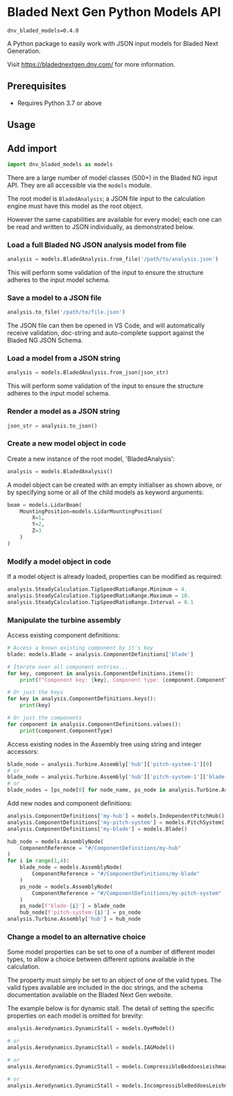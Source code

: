 # Bladed Next Gen Python Models API

`dnv_bladed_models=0.4.0`

A Python package to easily work with JSON input models for Bladed Next Generation.

Visit <https://bladednextgen.dnv.com/> for more information.

## Prerequisites

- Requires Python 3.7 or above

## Usage

## Add import

```python
import dnv_bladed_models as models
```

There are a large number of model classes (500+) in the Bladed NG input API. They are all accessible via the `models` module.

The root model is `BladedAnalysis`; a JSON file input to the calculation engine must have this model as the root object.

However the same capabilities are available for every model; each one can be read and written to JSON individually, as demonstrated below.

### Load a full Bladed NG JSON analysis model from file

```python
analysis = models.BladedAnalysis.from_file('/path/to/analysis.json')
```

This will perform some validation of the input to ensure the structure adheres to the input model schema.

### Save a model to a JSON file

```python
analysis.to_file('/path/to/file.json')
```

The JSON file can then be opened in VS Code, and will automatically receive validation, doc-string and auto-complete support against the Bladed NG JSON Schema.

### Load a model from a JSON string

```python
analysis = models.BladedAnalysis.from_json(json_str)
```

This will perform some validation of the input to ensure the structure adheres to the input model schema.

### Render a model as a JSON string

```python
json_str = analysis.to_json()
```

### Create a new model object in code

Create a new instance of the root model, 'BladedAnalysis':

```python
analysis = models.BladedAnalysis()
```

A model object can be created with an empty initialiser as shown above, or by specifying some or all of the child models as keyword arguments:

```python
beam = models.LidarBeam(
    MountingPosition=models.LidarMountingPosition(
        X=1,
        Y=2,
        Z=3
    )
)
```

### Modify a model object in code

If a model object is already loaded, properties can be modified as required:

```python
analysis.SteadyCalculation.TipSpeedRatioRange.Minimum = 4.
analysis.SteadyCalculation.TipSpeedRatioRange.Maximum = 10.
analysis.SteadyCalculation.TipSpeedRatioRange.Interval = 0.1
```

### Manipulate the turbine assembly

Access existing component definitions:

```python
# Access a known existing component by it's key
blade: models.Blade = analysis.ComponentDefinitions['blade']

# Iterate over all component entries...
for key, component in analysis.ComponentDefinitions.items():
    print(f"Component key: {key}, Component type: {component.ComponentType}")

# Or just the keys
for key in analysis.ComponentDefinitions.keys():
    print(key)

# Or just the components
for component in analysis.ComponentDefinitions.values():
    print(component.ComponentType)
```

Access existing nodes in the Assembly tree using string and integer accessors:

```python
blade_node = analysis.Turbine.Assembly['hub']['pitch-system-1'][0]
# or
blade_node = analysis.Turbine.Assembly['hub']['pitch-system-1']['blade-1']
# or
blade_nodes = [ps_node[0] for node_name, ps_node in analysis.Turbine.Assembly['hub'].items()]
```

Add new nodes and component definitions:

```python
analysis.ComponentDefinitions['my-hub'] = models.IndependentPitchHub()
analysis.ComponentDefinitions['my-pitch-system'] = models.PitchSystem()
analysis.ComponentDefinitions['my-blade'] = models.Blade()

hub_node = models.AssemblyNode(
    ComponentReference = "#/ComponentDefinitions/my-hub"
)
for i in range(1,4):
    blade_node = models.AssemblyNode(
        ComponentReference = "#/ComponentDefinitions/my-blade"
    )
    ps_node = models.AssemblyNode(
        ComponentReference = "#/ComponentDefinitions/my-pitch-system"
    )
    ps_node[f'blade-{i}'] = blade_node
    hub_node[f'pitch-system-{i}'] = ps_node
analysis.Turbine.Assembly['hub'] = hub_node
```

### Change a model to an alternative choice

Some model properties can be set to one of a number of different model types, to allow a choice between different options available in the calculation.

The property must simply be set to an object of one of the valid types. The valid types available are included in the doc strings, and the schema documentation available on the Bladed Next Gen website.

The example below is for dynamic stall. The detail of setting the specific properties on each model is omitted for brevity:

```python
analysis.Aerodynamics.DynamicStall = models.OyeModel()

# or
analysis.Aerodynamics.DynamicStall = models.IAGModel()

# or
analysis.Aerodynamics.DynamicStall = models.CompressibleBeddoesLeishmanModel()

# or
analysis.Aerodynamics.DynamicStall = models.IncompressibleBeddoesLeishmanModel()
```
